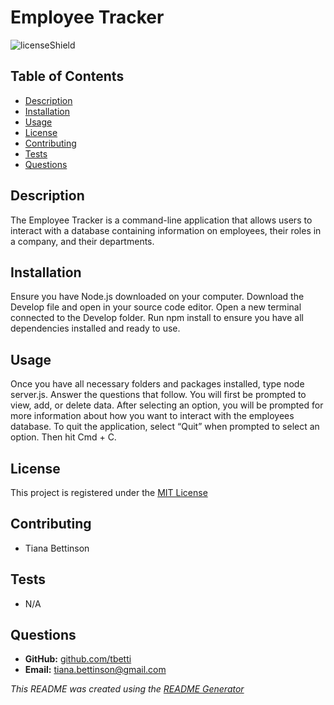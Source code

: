# Employee Tracker
  ![licenseShield](https://img.shields.io/badge/license-MIT-yellow)
  
  ## Table of Contents
  * [Description](#description)
  * [Installation](#installation)
  * [Usage](#usage)
  * [License](#license)
  * [Contributing](#contributing)
  * [Tests](#tests)
  * [Questions](#questions)
  
  ## Description
  The Employee Tracker is a command-line application that allows users to interact with a database containing information on employees, their roles in a company, and their departments.

  ## Installation
  Ensure you have Node.js downloaded on your computer. Download the Develop file and open in your source code editor.  Open a new terminal connected to the Develop folder.  Run npm install to ensure you have all dependencies installed and ready to use. 

  ## Usage
  Once you have all necessary folders and packages installed, type node server.js.  Answer the questions that follow. You will first be prompted to view, add, or delete data. After selecting an option, you will be prompted for more information about how you want to interact with the employees database. To quit the application, select “Quit” when prompted to select an option. Then hit Cmd + C.

  ## License
  This project is registered under the [MIT License](/LICENSE)

  ## Contributing
  * Tiana Bettinson
  
  ## Tests
  * N/A

  ## Questions
  * __GitHub:__ [github.com/tbetti](https://github.com/tbetti)
  * __Email:__ [tiana.bettinson@gmail.com](mailto:tiana.bettinson@gmail.com)
   
  
  _This README was created using the [README Generator](https://github.com/tbetti/readme-generator)_
